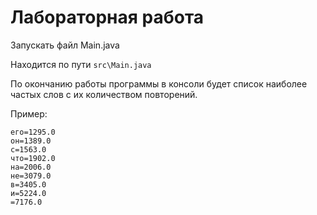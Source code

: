 # Лабораторная работа

Запускать файл Main.java

Находится по пути `src\Main.java`

По окончанию работы программы в консоли будет список наиболее частых слов с их количеством повторений.

Пример:

    его=1295.0
    он=1389.0
    с=1563.0
    что=1902.0
    на=2006.0
    не=3079.0
    в=3405.0
    и=5224.0
    =7176.0
